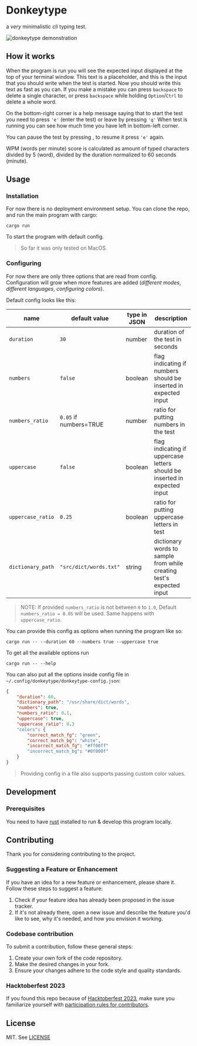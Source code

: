 # Donkeytype

a _very_ minimalistic _cli_ typing test.

![donkeytype demonstration](https://github.com/radlinskii/donkeytype/assets/26116041/ecd835f5-e50b-4bc6-aea4-75f9ecde5de7)

## How it works

When the program is run you will see the expected input displayed at the top of your terminal window.
This text is a placeholder, and this is the input that you should write when the test is started.
Now you should write this text as fast as you can.
If you make a mistake you can press `backspace` to delete a single character,
or press `backspace` while holding `Option`/`Ctrl` to delete a whole word.

On the bottom-right corner is a help message saying that to start the test you need to press `'e'` (enter the test) or leave by pressing `'q'`
When test is running you can see how much time you have left in bottom-left corner.

You can pause the test by pressing <Esc>, to resume it press `'e'` again.

WPM (words per minute) score is calculated as amount of typed characters divided by 5 (word), divided by the duration normalized to 60 seconds (minute).

## Usage

### Installation

For now there is no deployment environment setup.
You can clone the repo, and run the main program with cargo:

```shell
cargo run
```

To start the program with default config.

> So far it was only tested on MacOS.

### Configuring

For now there are only three options that are read from config.
Configuration will grow when more features are added (_different modes_, _different languages_, _configuring colors_).

Default config looks like this:

| name              | default value          | type in JSON | description                                                               |
| ----------------- | ---------------------- | ------------ | ------------------------------------------------------------------------- |
| `duration`        | `30`                   | number       | duration of the test in seconds                                           |
| `numbers`         | `false`                | boolean      | flag indicating if numbers should be inserted in expected input           |
| `numbers_ratio`   | `0.05` if numbers=TRUE | number       | ratio for putting numbers in the test                                     |
| `uppercase`       | `false`                | boolean      | flag indicating if uppercase letters should be inserted in expected input |
| `uppercase_ratio` | `0.25`                 | boolean      | ratio for putting uppercase letters in test                               |
| `dictionary_path` | `"src/dict/words.txt"` | string       | dictionary words to sample from while creating test's expected input      |

> NOTE: If provided `numbers_ratio` is not between `0` to `1.0`, Default `numbers_ratio = 0.05` will be used.
> Same happens with `uppercase_ratio`.

You can provide this config as options when running the program like so:

```shell
cargo run -- --duration 60 --numbers true --uppercase true
```

To get all the available options run

```shell
cargo run -- --help
```

You can also put all the options inside config file in `~/.config/donkeytype/donkeytype-config.json`:

```json
{
    "duration": 60,
    "dictionary_path": "/usr/share/dict/words",
    "numbers": true,
    "numbers_ratio": 0.1,
    "uppercase": true,
    "uppercase_ratio": 0.3
    "colors": {
        "correct_match_fg": "green",
        "correct_match_bg": "white",
        "incorrect_match_fg": "#ff00ff"
        "incorrect_match_bg": "#0f000f"
    }
}
```

> Providing config in a file also supports passing custom color values.

## Development

### Prerequisites

You need to have [rust](https://www.rust-lang.org/) installed to run & develop this program locally.

## Contributing

Thank you for considering contributing to the project.

### Suggesting a Feature or Enhancement

If you have an idea for a new feature or enhancement, please share it. Follow these steps to suggest a feature:

1. Check if your feature idea has already been proposed in the issue tracker.
2. If it's not already there, open a new issue and describe the feature you'd like to see, why it's needed, and how you envision it working.

### Codebase contribution

To submit a contribution, follow these general steps:

1. Create your own fork of the code repository.
2. Make the desired changes in your fork.
3. Ensure your changes adhere to the code style and quality standards.

### Hacktoberfest 2023

If you found this repo because of [Hacktoberfest 2023](https://hacktoberfest.com/), make sure you familiarize yourself with [participation rules for contributors](https://hacktoberfest.com/participation/#contributors).

## License

MIT.
See [LICENSE](./LICENSE)
